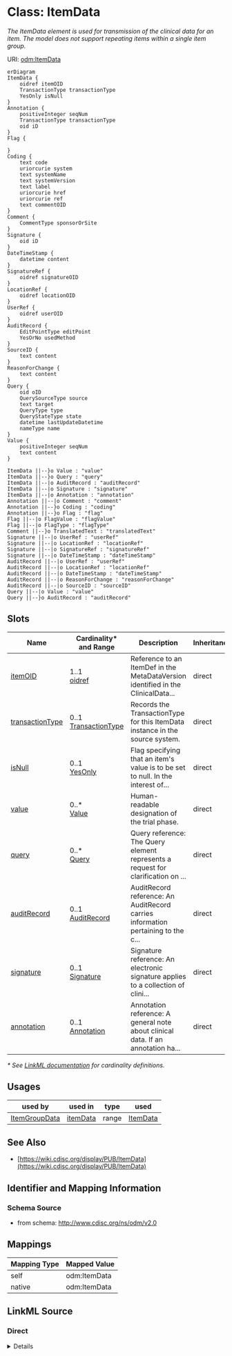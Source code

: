 # Class: ItemData

_The ItemData element is used for transmission of the clinical data for an item. The model does not support repeating items within a single item group._




URI: [odm:ItemData](http://www.cdisc.org/ns/odm/v2.0/ItemData)


```mermaid
erDiagram
ItemData {
    oidref itemOID  
    TransactionType transactionType  
    YesOnly isNull  
}
Annotation {
    positiveInteger seqNum  
    TransactionType transactionType  
    oid iD  
}
Flag {

}
Coding {
    text code  
    uriorcurie system  
    text systemName  
    text systemVersion  
    text label  
    uriorcurie href  
    uriorcurie ref  
    text commentOID  
}
Comment {
    CommentType sponsorOrSite  
}
Signature {
    oid iD  
}
DateTimeStamp {
    datetime content  
}
SignatureRef {
    oidref signatureOID  
}
LocationRef {
    oidref locationOID  
}
UserRef {
    oidref userOID  
}
AuditRecord {
    EditPointType editPoint  
    YesOrNo usedMethod  
}
SourceID {
    text content  
}
ReasonForChange {
    text content  
}
Query {
    oid oID  
    QuerySourceType source  
    text target  
    QueryType type  
    QueryStateType state  
    datetime lastUpdateDatetime  
    nameType name  
}
Value {
    positiveInteger seqNum  
    text content  
}

ItemData ||--}o Value : "value"
ItemData ||--}o Query : "query"
ItemData ||--|o AuditRecord : "auditRecord"
ItemData ||--|o Signature : "signature"
ItemData ||--|o Annotation : "annotation"
Annotation ||--|o Comment : "comment"
Annotation ||--}o Coding : "coding"
Annotation ||--}o Flag : "flag"
Flag ||--|o FlagValue : "flagValue"
Flag ||--|o FlagType : "flagType"
Comment ||--}o TranslatedText : "translatedText"
Signature ||--|o UserRef : "userRef"
Signature ||--|o LocationRef : "locationRef"
Signature ||--|o SignatureRef : "signatureRef"
Signature ||--|o DateTimeStamp : "dateTimeStamp"
AuditRecord ||--|o UserRef : "userRef"
AuditRecord ||--|o LocationRef : "locationRef"
AuditRecord ||--|o DateTimeStamp : "dateTimeStamp"
AuditRecord ||--|o ReasonForChange : "reasonForChange"
AuditRecord ||--|o SourceID : "sourceID"
Query ||--|o Value : "value"
Query ||--}o AuditRecord : "auditRecord"

```



<!-- no inheritance hierarchy -->


## Slots

| Name | Cardinality* and Range | Description | Inheritance |
| ---  | --- | --- | --- |
| [itemOID](itemOID.md) | 1..1 <br/> [oidref](oidref.md) | Reference to an ItemDef in the MetaDataVersion identified in the ClinicalData... | direct |
| [transactionType](transactionType.md) | 0..1 <br/> [TransactionType](TransactionType.md) | Records the TransactionType for this ItemData instance in the source system. | direct |
| [isNull](isNull.md) | 0..1 <br/> [YesOnly](YesOnly.md) | Flag specifying that an item's value is to be set to null. In the interest of... | direct |
| [value](value.md) | 0..* <br/> [Value](Value.md) | Human-readable designation of the trial phase. | direct |
| [query](query.md) | 0..* <br/> [Query](Query.md) | Query reference: The Query element represents a request for clarification on ... | direct |
| [auditRecord](auditRecord.md) | 0..1 <br/> [AuditRecord](AuditRecord.md) | AuditRecord reference: An AuditRecord carries information pertaining to the c... | direct |
| [signature](signature.md) | 0..1 <br/> [Signature](Signature.md) | Signature reference: An electronic signature applies to a collection of clini... | direct |
| [annotation](annotation.md) | 0..1 <br/> [Annotation](Annotation.md) | Annotation reference: A general note about clinical data. If an annotation ha... | direct |

_* See [LinkML documentation](https://linkml.io/linkml/schemas/slots.html#slot-cardinality) for cardinality definitions._




## Usages

| used by | used in | type | used |
| ---  | --- | --- | --- |
| [ItemGroupData](ItemGroupData.md) | [itemData](itemData.md) | range | [ItemData](ItemData.md) |






## See Also

* [https://wiki.cdisc.org/display/PUB/ItemData](https://wiki.cdisc.org/display/PUB/ItemData)

## Identifier and Mapping Information







### Schema Source


* from schema: http://www.cdisc.org/ns/odm/v2.0





## Mappings

| Mapping Type | Mapped Value |
| ---  | ---  |
| self | odm:ItemData |
| native | odm:ItemData |





## LinkML Source

<!-- TODO: investigate https://stackoverflow.com/questions/37606292/how-to-create-tabbed-code-blocks-in-mkdocs-or-sphinx -->

### Direct

<details>
```yaml
name: ItemData
description: The ItemData element is used for transmission of the clinical data for
  an item. The model does not support repeating items within a single item group.
from_schema: http://www.cdisc.org/ns/odm/v2.0
see_also:
- https://wiki.cdisc.org/display/PUB/ItemData
rank: 1000
slots:
- itemOID
- transactionType
- isNull
- value
- query
- auditRecord
- signature
- annotation
slot_usage:
  itemOID:
    name: itemOID
    description: Reference to an ItemDef in the MetaDataVersion identified in the
      ClinicalData element. The referenced ItemDef defines the DataType of this item.
      The ItemOID attribute is used to identify a particular item definition. This
      value uniquely identifies an Item within the containing ItemGroup.
    comments:
    - Required
    domain_of:
    - ItemRef
    - SourceItem
    - RangeCheck
    - ItemData
    - KeySet
    range: oidref
    required: true
  transactionType:
    name: transactionType
    description: Records the TransactionType for this ItemData instance in the source
      system.
    comments:
    - Conditional Required on the ItemData element, or one of its ancestor elements,
      when ODM/@FileType has the value "Transactional".
    domain_of:
    - SubjectData
    - StudyEventData
    - ItemGroupData
    - ItemData
    - Annotation
    range: TransactionType
  isNull:
    name: isNull
    description: Flag specifying that an item's value is to be set to null. In the
      interest of creating non-verbose XML instances, one should not use ItemData
      elements with IsNull set to "Yes" to indicate uncollected data. The better practice
      is to transmit only collected data. For use cases where data traceability is
      important, providing ItemData elements with IsNull="Yes" maybe be useful. It
      is not necessary to provide an ItemData element with IsNull set to "Yes" in
      cases where the source system would not create a record.
    comments:
    - Conditional If the child element ItemData/Value is present, the IsNull attribute
      must not be set. If IsNull is set, the child element ItemData/Value must not
      be present.
    domain_of:
    - ItemData
    range: YesOnly
  value:
    name: value
    multivalued: true
    domain_of:
    - TrialPhase
    - ParameterValue
    - Telecom
    - ItemData
    - Query
    range: Value
    inlined: true
    inlined_as_list: true
  query:
    name: query
    multivalued: true
    domain_of:
    - Location
    - ClinicalData
    - SubjectData
    - StudyEventData
    - ItemGroupData
    - ItemData
    range: Query
    inlined: true
    inlined_as_list: true
  auditRecord:
    name: auditRecord
    domain_of:
    - ReferenceData
    - ClinicalData
    - SubjectData
    - StudyEventData
    - ItemGroupData
    - ItemData
    - Query
    range: AuditRecord
    maximum_cardinality: 1
  signature:
    name: signature
    domain_of:
    - ReferenceData
    - ClinicalData
    - SubjectData
    - StudyEventData
    - ItemGroupData
    - ItemData
    range: Signature
    maximum_cardinality: 1
  annotation:
    name: annotation
    domain_of:
    - ReferenceData
    - ClinicalData
    - SubjectData
    - StudyEventData
    - ItemGroupData
    - ItemData
    - Association
    range: Annotation
    maximum_cardinality: 1
class_uri: odm:ItemData

```
</details>

### Induced

<details>
```yaml
name: ItemData
description: The ItemData element is used for transmission of the clinical data for
  an item. The model does not support repeating items within a single item group.
from_schema: http://www.cdisc.org/ns/odm/v2.0
see_also:
- https://wiki.cdisc.org/display/PUB/ItemData
rank: 1000
slot_usage:
  itemOID:
    name: itemOID
    description: Reference to an ItemDef in the MetaDataVersion identified in the
      ClinicalData element. The referenced ItemDef defines the DataType of this item.
      The ItemOID attribute is used to identify a particular item definition. This
      value uniquely identifies an Item within the containing ItemGroup.
    comments:
    - Required
    domain_of:
    - ItemRef
    - SourceItem
    - RangeCheck
    - ItemData
    - KeySet
    range: oidref
    required: true
  transactionType:
    name: transactionType
    description: Records the TransactionType for this ItemData instance in the source
      system.
    comments:
    - Conditional Required on the ItemData element, or one of its ancestor elements,
      when ODM/@FileType has the value "Transactional".
    domain_of:
    - SubjectData
    - StudyEventData
    - ItemGroupData
    - ItemData
    - Annotation
    range: TransactionType
  isNull:
    name: isNull
    description: Flag specifying that an item's value is to be set to null. In the
      interest of creating non-verbose XML instances, one should not use ItemData
      elements with IsNull set to "Yes" to indicate uncollected data. The better practice
      is to transmit only collected data. For use cases where data traceability is
      important, providing ItemData elements with IsNull="Yes" maybe be useful. It
      is not necessary to provide an ItemData element with IsNull set to "Yes" in
      cases where the source system would not create a record.
    comments:
    - Conditional If the child element ItemData/Value is present, the IsNull attribute
      must not be set. If IsNull is set, the child element ItemData/Value must not
      be present.
    domain_of:
    - ItemData
    range: YesOnly
  value:
    name: value
    multivalued: true
    domain_of:
    - TrialPhase
    - ParameterValue
    - Telecom
    - ItemData
    - Query
    range: Value
    inlined: true
    inlined_as_list: true
  query:
    name: query
    multivalued: true
    domain_of:
    - Location
    - ClinicalData
    - SubjectData
    - StudyEventData
    - ItemGroupData
    - ItemData
    range: Query
    inlined: true
    inlined_as_list: true
  auditRecord:
    name: auditRecord
    domain_of:
    - ReferenceData
    - ClinicalData
    - SubjectData
    - StudyEventData
    - ItemGroupData
    - ItemData
    - Query
    range: AuditRecord
    maximum_cardinality: 1
  signature:
    name: signature
    domain_of:
    - ReferenceData
    - ClinicalData
    - SubjectData
    - StudyEventData
    - ItemGroupData
    - ItemData
    range: Signature
    maximum_cardinality: 1
  annotation:
    name: annotation
    domain_of:
    - ReferenceData
    - ClinicalData
    - SubjectData
    - StudyEventData
    - ItemGroupData
    - ItemData
    - Association
    range: Annotation
    maximum_cardinality: 1
attributes:
  itemOID:
    name: itemOID
    description: Reference to an ItemDef in the MetaDataVersion identified in the
      ClinicalData element. The referenced ItemDef defines the DataType of this item.
      The ItemOID attribute is used to identify a particular item definition. This
      value uniquely identifies an Item within the containing ItemGroup.
    comments:
    - Required
    from_schema: http://www.cdisc.org/ns/odm/v2.0
    rank: 1000
    alias: itemOID
    owner: ItemData
    domain_of:
    - ItemRef
    - SourceItem
    - RangeCheck
    - ItemData
    - KeySet
    range: oidref
    required: true
  transactionType:
    name: transactionType
    description: Records the TransactionType for this ItemData instance in the source
      system.
    comments:
    - Conditional Required on the ItemData element, or one of its ancestor elements,
      when ODM/@FileType has the value "Transactional".
    from_schema: http://www.cdisc.org/ns/odm/v2.0
    rank: 1000
    alias: transactionType
    owner: ItemData
    domain_of:
    - SubjectData
    - StudyEventData
    - ItemGroupData
    - ItemData
    - Annotation
    range: TransactionType
  isNull:
    name: isNull
    description: Flag specifying that an item's value is to be set to null. In the
      interest of creating non-verbose XML instances, one should not use ItemData
      elements with IsNull set to "Yes" to indicate uncollected data. The better practice
      is to transmit only collected data. For use cases where data traceability is
      important, providing ItemData elements with IsNull="Yes" maybe be useful. It
      is not necessary to provide an ItemData element with IsNull set to "Yes" in
      cases where the source system would not create a record.
    comments:
    - Conditional If the child element ItemData/Value is present, the IsNull attribute
      must not be set. If IsNull is set, the child element ItemData/Value must not
      be present.
    from_schema: http://www.cdisc.org/ns/odm/v2.0
    rank: 1000
    alias: isNull
    owner: ItemData
    domain_of:
    - ItemData
    range: YesOnly
  value:
    name: value
    description: Human-readable designation of the trial phase.
    from_schema: http://www.cdisc.org/ns/odm/v2.0
    rank: 1000
    multivalued: true
    identifier: false
    alias: value
    owner: ItemData
    domain_of:
    - TrialPhase
    - ParameterValue
    - Telecom
    - ItemData
    - Query
    range: Value
    inlined: true
    inlined_as_list: true
  query:
    name: query
    description: 'Query reference: The Query element represents a request for clarification
      on a data item collected for a clinical trial, specifically a request from a
      sponsor or sponsor’s representative to an investigator to resolve an error or
      inconsistency discovered during data review. Queries can be created manually
      by individuals such as site monitors or data managers or automatically by systems.
      The full text of the Query exists in the Value child element. The optional Name
      attribute provide the means to provide a short identifier that can be included
      in listing or user interfaces.'
    from_schema: http://www.cdisc.org/ns/odm/v2.0
    rank: 1000
    multivalued: true
    identifier: false
    alias: query
    owner: ItemData
    domain_of:
    - Location
    - ClinicalData
    - SubjectData
    - StudyEventData
    - ItemGroupData
    - ItemData
    range: Query
    inlined: true
    inlined_as_list: true
  auditRecord:
    name: auditRecord
    description: 'AuditRecord reference: An AuditRecord carries information pertaining
      to the creation, deletion, or modification of clinical data. This information
      includes who performed that action, and where, when, and why that action was
      performed.AuditRecord information describes a change to clinical data, but is
      not itself clinical data. The value of some clinical data can always be changed
      by a subsequent transaction, but history cannot be changed, only added to.'
    from_schema: http://www.cdisc.org/ns/odm/v2.0
    rank: 1000
    identifier: false
    alias: auditRecord
    owner: ItemData
    domain_of:
    - ReferenceData
    - ClinicalData
    - SubjectData
    - StudyEventData
    - ItemGroupData
    - ItemData
    - Query
    range: AuditRecord
    maximum_cardinality: 1
  signature:
    name: signature
    description: 'Signature reference: An electronic signature applies to a collection
      of clinical data. This indicates that some user accepts legal responsibility
      for that data. See 21 CFR Part 11. The signature identifies the person signing,
      the location of signing, the signature meaning (via the referenced SignatureDef),
      the date and time of signing, and (in the case of a digital signature) an encrypted
      hash of the included data.'
    from_schema: http://www.cdisc.org/ns/odm/v2.0
    rank: 1000
    identifier: false
    alias: signature
    owner: ItemData
    domain_of:
    - ReferenceData
    - ClinicalData
    - SubjectData
    - StudyEventData
    - ItemGroupData
    - ItemData
    range: Signature
    maximum_cardinality: 1
  annotation:
    name: annotation
    description: 'Annotation reference: A general note about clinical data. If an
      annotation has both a comment and flags, the flags should be related to the
      comment.'
    from_schema: http://www.cdisc.org/ns/odm/v2.0
    rank: 1000
    identifier: false
    alias: annotation
    owner: ItemData
    domain_of:
    - ReferenceData
    - ClinicalData
    - SubjectData
    - StudyEventData
    - ItemGroupData
    - ItemData
    - Association
    range: Annotation
    maximum_cardinality: 1
class_uri: odm:ItemData

```
</details>